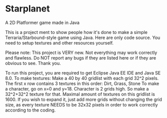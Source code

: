 # Starplanet
A 2D Platformer game made in Java

This is a project ment to show people how it's done to make a simple Terraria/Starbound-style game using Java.
Here are only code source.
You need to setup textures and other resources yourself.

Please note: This project is VERY new. Not everything may work correctly and flawless. Do NOT report any bugs if they are listed here or if they are obvious to see.
Thank you.

To run this project, you are required to get Eclipse Java EE IDE and Java SE 8.0.
To make textures:
  Make a 40 by 40 gridlist with each grid 32^2 pixels.
  The first x row contains 3 textures in this order: Dirt, Grass, Stone
  To make a character, go on x=0 and y=18. Character is 2 grids high. So make a 32^2+32^2 texture for that.
  Maximal amount of textures on this gridlist is 1600.
  If you wish to expand it, just add more grids without changing the grid size, as every texture NEEDS to be 32x32 pixels in order to      work correctly according to the coding.
